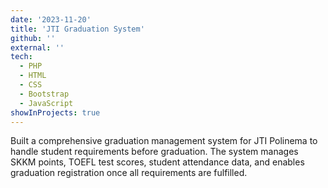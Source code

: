 ```yaml
---
date: '2023-11-20'
title: 'JTI Graduation System'
github: ''
external: ''
tech:
  - PHP
  - HTML
  - CSS
  - Bootstrap
  - JavaScript
showInProjects: true
---
```


Built a comprehensive graduation management system for JTI Polinema to handle student requirements before graduation. The system manages SKKM points, TOEFL test scores, student attendance data, and enables graduation registration once all requirements are fulfilled.
